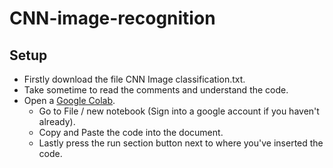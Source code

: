 # CNN-image-recognition #

## Setup ##

* Firstly download the file CNN Image classification.txt.
* Take sometime to read the comments and understand the code.
* Open a [Google Colab](https://colab.research.google.com/).
  * Go to File / new notebook (Sign into a google account if you haven't already).
  * Copy and Paste the code into the document.
  * Lastly press the run section button next to where you've inserted the code.
  




